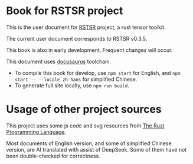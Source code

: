 # Book for RSTSR project

This is the user document for [RSTSR](https://github.com/RESTGroup/rstsr) project, a rust tensor toolkit.

The current user document corresponds to RSTSR v0.3.5.

This book is also in early development. Frequent changes will occur.

This document uses [docusaurus](https://github.com/facebook/docusaurus) toolchain.
- To compile this book for develop, use `npm start` for English, and `npm start -- --locale zh-hans` for simplified Chinese.
- To generate full site locally, use `npm run build`.

# Usage of other project sources

This project uses some js code and svg resources from [The Rust Programming Language](https://github.com/rust-lang/book).

Most documents of English version, and some of simplified Chinese version, are AI translated with assist of DeepSeek. Some of them have not been double-checked for correctness.
